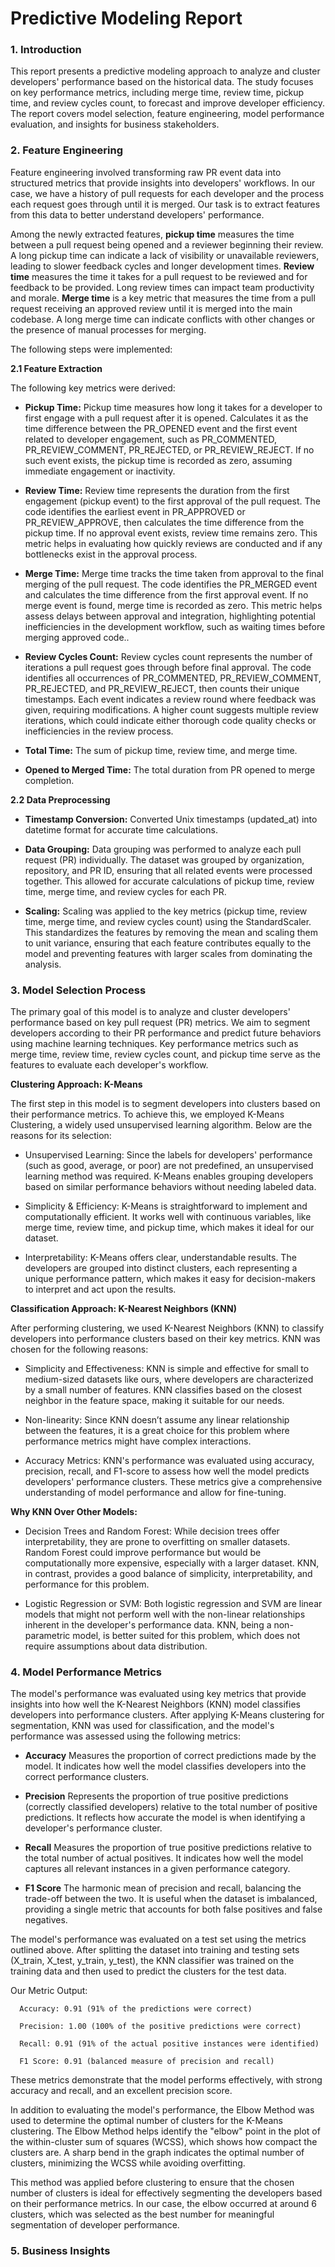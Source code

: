 # Predictive Modeling Report

### 1. Introduction
   
   This report presents a predictive modeling approach to analyze and cluster developers' performance based on the historical data. The study focuses on key
   performance metrics, including merge time, review time, pickup time, and review cycles count, to forecast and improve developer efficiency. The report covers model
   selection, feature engineering, model performance evaluation, and insights for business stakeholders.

### 2. Feature Engineering
   Feature engineering involved transforming raw PR event data into structured metrics that provide insights into developers' workflows. In our case, we have a
   history of pull requests for each developer and the process each request goes through until it is merged. Our task is to extract features from this data to better
   understand developers' performance.

   Among the newly extracted features, __pickup time__ measures the time between a pull request being opened and a reviewer beginning their review. A long pickup
   time can indicate a lack of visibility or unavailable reviewers, leading to slower feedback cycles and longer development times. __Review time__ measures the time
   it takes for a pull request to be reviewed and for feedback to be provided. Long review times can impact team productivity and morale. __Merge time__ is a key
   metric that measures the time from a pull request receiving an approved review until it is merged into the main codebase. A long merge time can indicate conflicts
   with other changes or the presence of manual processes for merging.


The following steps were implemented:

**2.1 Feature Extraction**

The following key metrics were derived:

   - **Pickup Time:** Pickup time measures how long it takes for a developer to first engage with a pull request after it is opened. Calculates it as the time
     difference between the PR_OPENED event and the first event related to developer engagement, such as PR_COMMENTED, PR_REVIEW_COMMENT, PR_REJECTED, or
     PR_REVIEW_REJECT. If no such event exists, the pickup time is recorded as zero, assuming immediate engagement or inactivity.

   - **Review Time:** Review time represents the duration from the first engagement (pickup event) to the first approval of the pull request. The code identifies the
     earliest event in PR_APPROVED or PR_REVIEW_APPROVE, then calculates the time difference from the pickup time. If no approval event exists, review time remains
     zero. This metric helps in evaluating how quickly reviews are conducted and if any bottlenecks exist in the approval process.

   - **Merge Time:** Merge time tracks the time taken from approval to the final merging of the pull request. The code identifies the PR_MERGED event and calculates
     the time difference from the first approval event. If no merge event is found, merge time is recorded as zero. This metric helps assess delays between approval
     and integration, highlighting potential inefficiencies in the development workflow, such as waiting times before merging approved code..

   - **Review Cycles Count:** Review cycles count represents the number of iterations a pull request goes through before final approval. The code
     identifies all occurrences of PR_COMMENTED, PR_REVIEW_COMMENT, PR_REJECTED, and PR_REVIEW_REJECT, then counts their unique timestamps. Each event indicates a
     review round where feedback was given, requiring modifications. A higher count suggests multiple review iterations, which could indicate either thorough code
     quality checks or inefficiencies in the review process.
     
   - **Total Time:** The sum of pickup time, review time, and merge time.

   - **Opened to Merged Time:** The total duration from PR opened to merge completion.

**2.2 Data Preprocessing**

   - **Timestamp Conversion:** Converted Unix timestamps (updated_at) into datetime format for accurate time calculations.

   - **Data Grouping:** Data grouping was performed to analyze each pull request (PR) individually. The dataset was grouped by organization, repository, and PR ID,
     ensuring that all related events were processed together. This allowed for accurate calculations of pickup time, review time, merge time, and review cycles for
     each PR.
   - **Scaling:** Scaling was applied to the key metrics (pickup time, review time, merge time, and review cycles count) using the StandardScaler. This standardizes
     the features by removing the mean and scaling them to unit variance, ensuring that each feature contributes equally to the model and preventing features with
     larger scales from dominating the analysis.

###  3. Model Selection Process
   The primary goal of this model is to analyze and cluster developers' performance based on key pull request (PR) metrics. We aim to segment developers according to
   their PR performance and predict future behaviors using machine learning techniques. Key performance metrics such as merge time, review time, review cycles count,
   and pickup time serve as the features to evaluate each developer's workflow.
   
   **Clustering Approach: K-Means**
   
   The first step in this model is to segment developers into clusters based on their performance metrics. To achieve this, we employed K-Means Clustering, a widely
   used unsupervised learning algorithm. Below are the reasons for its selection:
   - Unsupervised Learning: Since the labels for developers' performance (such as good, average, or poor) are not predefined, an unsupervised learning method was
     required. K-Means enables grouping developers based on similar performance behaviors without needing labeled data.
   
   - Simplicity & Efficiency: K-Means is straightforward to implement and computationally efficient. It works well with continuous variables, like merge time, review
     time, and pickup time, which makes it ideal for our dataset.
   
   - Interpretability: K-Means offers clear, understandable results. The developers are grouped into distinct clusters, each representing a unique performance
     pattern, which makes it easy for decision-makers to interpret and act upon the results.

   **Classification Approach: K-Nearest Neighbors (KNN)**
   
   After performing clustering, we used K-Nearest Neighbors (KNN) to classify developers into performance clusters based on their key metrics. KNN was chosen for the
   following reasons:

   - Simplicity and Effectiveness: KNN is simple and effective for small to medium-sized datasets like ours, where developers are characterized by a small number of
     features. KNN classifies based on the closest neighbor in the feature space, making it suitable for our needs.

   - Non-linearity: Since KNN doesn’t assume any linear relationship between the features, it is a great choice for this problem where performance metrics might have
     complex interactions.

   - Accuracy Metrics: KNN's performance was evaluated using accuracy, precision, recall, and F1-score to assess how well the model predicts developers' performance
     clusters. These metrics give a comprehensive understanding of model performance and allow for fine-tuning.

   **Why KNN Over Other Models:**
   - Decision Trees and Random Forest: While decision trees offer interpretability, they are prone to overfitting on smaller datasets. Random Forest could improve
     performance but would be computationally more expensive, especially with a larger dataset. KNN, in contrast, provides a good balance of simplicity,
     interpretability, and performance for this problem.

   - Logistic Regression or SVM: Both logistic regression and SVM are linear models that might not perform well with the non-linear relationships inherent in the
     developer's performance data. KNN, being a non-parametric model, is better suited for this problem, which does not require assumptions about data distribution.

### 4. Model Performance Metrics

   The model's performance was evaluated using key metrics that provide insights into how well the K-Nearest Neighbors (KNN) model classifies developers into
   performance clusters. After applying K-Means clustering for segmentation, KNN was used for classification, and the model's performance was assessed using the
   following metrics:

   - **Accuracy**
      Measures the proportion of correct predictions made by the model. It indicates how well the model classifies developers into the correct performance clusters.

   - **Precision**
      Represents the proportion of true positive predictions (correctly classified developers) relative to the total number of positive predictions. It reflects how
      accurate the model is when identifying a developer's performance cluster.

   - **Recall**
      Measures the proportion of true positive predictions relative to the total number of actual positives. It indicates how well the model captures all relevant
      instances in a given performance category.

   - **F1 Score**
      The harmonic mean of precision and recall, balancing the trade-off between the two. It is useful when the dataset is imbalanced, providing a single metric that
      accounts for both false positives and false negatives.

   The model's performance was evaluated on a test set using the metrics outlined above. After splitting the dataset into training and testing sets (X_train, X_test,
   y_train, y_test), the KNN classifier was trained on the training data and then used to predict the clusters for the test data.

   Our Metric Output:
   
      Accuracy: 0.91 (91% of the predictions were correct)

      Precision: 1.00 (100% of the positive predictions were correct)

      Recall: 0.91 (91% of the actual positive instances were identified)

      F1 Score: 0.91 (balanced measure of precision and recall)

   These metrics demonstrate that the model performs effectively, with strong accuracy and recall, and an excellent precision score.

   In addition to evaluating the model's performance, the Elbow Method was used to determine the optimal number of clusters for the K-Means clustering. The Elbow
   Method helps identify the "elbow" point in the plot of the within-cluster sum of squares (WCSS), which shows how compact the clusters are. A sharp bend in the
   graph indicates the optimal number of clusters, minimizing the WCSS while avoiding overfitting.

   This method was applied before clustering to ensure that the chosen number of clusters is ideal for effectively segmenting the developers based on their
   performance metrics. In our case, the elbow occurred at around 6 clusters, which was selected as the best number for meaningful segmentation of developer
   performance.

### 5. Business Insights

      
